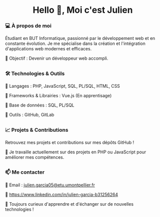 <h1 align="center">Hello 👋, Moi c'est Julien</h1>

<h3>💻 À propos de moi</h3>

Étudiant en BUT Informatique, passionné par le développement web et en constante évolution. Je me spécialise dans la création et l'intégration d'applications web modernes et efficaces.

🎯 Objectif : Devenir un développeur web accompli.

##

<h3>🛠️ Technologies & Outils</h3>

🔹 Langages : PHP, JavaScript, SQL, PL/SQL, HTML, CSS

🔹 Frameworks & Librairies : Vue.js (En apprentisage)

🔹 Base de données : SQL, PL/SQL

🔹 Outils : GitHub, GitLab

##

<h3>📈 Projets & Contributions</h3>

Retrouvez mes projets et contributions sur mes dépôts GitHub !

📌 Je travaille actuellement sur des projets en PHP ou JavaScript pour améliorer mes compétences.

##

<h3>📫 Me contacter</h3>

📧 Email : julien.garcia05@etu.umontpellier.fr

🔗 https://www.linkedin.com/in/julien-garcia-b31256264

🚀 Toujours curieux d'apprendre et d'échanger sur de nouvelles technologies !
